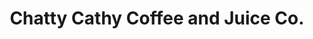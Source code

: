 ---
title: "Chatty Cathy Coffee and Juice Co."
url: /ithaca/chatty-cathy-coffee-and-juice-co/
shop: coffee
---